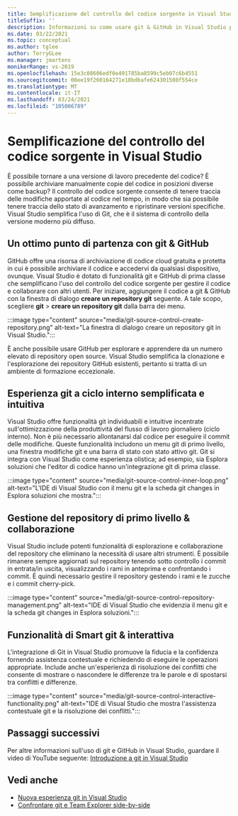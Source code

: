 ```yaml
---
title: Semplificazione del controllo del codice sorgente in Visual Studio
titleSuffix: ''
description: Informazioni su come usare git & GitHub in Visual Studio per tenere traccia delle modifiche apportate al codice e ripristinarle se necessario.
ms.date: 03/22/2021
ms.topic: conceptual
ms.author: tglee
author: TerryGLee
ms.manager: jmartens
monikerRange: vs-2019
ms.openlocfilehash: 15e3c08606edf0e491785ba8599c5eb07c6b4551
ms.sourcegitcommit: 08ee19f260164271e18bdbafe624301508f554ce
ms.translationtype: MT
ms.contentlocale: it-IT
ms.lasthandoff: 03/24/2021
ms.locfileid: "105006789"
---
```

# <a name="how-visual-studio-makes-source-control-easy"></a>Semplificazione del controllo del codice sorgente in Visual Studio

È possibile tornare a una versione di lavoro precedente del codice? È possibile archiviare manualmente copie del codice in posizioni diverse come backup? Il controllo del codice sorgente consente di tenere traccia delle modifiche apportate al codice nel tempo, in modo che sia possibile tenere traccia dello stato di avanzamento e ripristinare versioni specifiche. Visual Studio semplifica l'uso di Git, che è il sistema di controllo della versione moderno più diffuso.

## <a name="a-great-place-to-start-with-git--github"></a>Un ottimo punto di partenza con git & GitHub

GitHub offre una risorsa di archiviazione di codice cloud gratuita e protetta in cui è possibile archiviare il codice e accedervi da qualsiasi dispositivo, ovunque. Visual Studio è dotato di funzionalità git e GitHub di prima classe che semplificano l'uso del controllo del codice sorgente per gestire il codice e collaborare con altri utenti. Per iniziare, aggiungere il codice a git & GitHub con la finestra di dialogo **creare un repository git** seguente. A tale scopo, scegliere **git**  >  **creare un repository git** dalla barra dei menu.

:::image type="content" source="media/git-source-control-create-repository.png" alt-text="La finestra di dialogo creare un repository git in Visual Studio.":::

È anche possibile usare GitHub per esplorare e apprendere da un numero elevato di repository open source. Visual Studio semplifica la clonazione e l'esplorazione dei repository GitHub esistenti, pertanto si tratta di un ambiente di formazione eccezionale.

## <a name="streamlined-and-intuitive-inner-loop-git-experience"></a>Esperienza git a ciclo interno semplificata e intuitiva

Visual Studio offre funzionalità git individuabili e intuitive incentrate sull'ottimizzazione della produttività del flusso di lavoro giornaliero (ciclo interno). Non è più necessario allontanarsi dal codice per eseguire il commit delle modifiche. Queste funzionalità includono un menu git di primo livello, una finestra modifiche git e una barra di stato con stato attivo git. Git si integra con Visual Studio come esperienza olistica; ad esempio, sia Esplora soluzioni che l'editor di codice hanno un'integrazione git di prima classe.

:::image type="content" source="media/git-source-control-inner-loop.png" alt-text="L'IDE di Visual Studio con il menu git e la scheda git changes in Esplora soluzioni che mostra.":::

## <a name="first-class-repository-management--collaboration"></a>Gestione del repository di primo livello & collaborazione

Visual Studio include potenti funzionalità di esplorazione e collaborazione del repository che eliminano la necessità di usare altri strumenti. È possibile rimanere sempre aggiornati sul repository tenendo sotto controllo i commit in entrata/in uscita, visualizzando i rami in anteprima e confrontando i commit. È quindi necessario gestire il repository gestendo i rami e le zucche e i commit cherry-pick.

:::image type="content" source="media/git-source-control-repository-management.png" alt-text="IDE di Visual Studio che evidenzia il menu git e la scheda git changes in Esplora soluzioni.":::

## <a name="interactive--smart-git-functionality"></a>Funzionalità di Smart git & interattiva

L'integrazione di Git in Visual Studio promuove la fiducia e la confidenza fornendo assistenza contestuale e richiedendo di eseguire le operazioni appropriate. Include anche un'esperienza di risoluzione dei conflitti che consente di mostrare o nascondere le differenze tra le parole e di spostarsi tra conflitti e differenze.

:::image type="content" source="media/git-source-control-interactive-functionality.png" alt-text="IDE di Visual Studio che mostra l'assistenza contestuale git e la risoluzione dei conflitti.":::

## <a name="next-steps"></a>Passaggi successivi

Per altre informazioni sull'uso di git e GitHub in Visual Studio, guardare il video di YouTube seguente: [Introduzione a git in Visual Studio](https://www.youtube.com/watch?v=GCZ9x3yqkyc&list=PLReL099Y5nRc-zbaFbf0aNcIamBQujOxP)

## <a name="see-also"></a>Vedi anche

- [Nuova esperienza git in Visual Studio](git-with-visual-studio.md)
- [Confrontare git e Team Explorer side-by-side](git-team-explorer-feature-comparison.md)